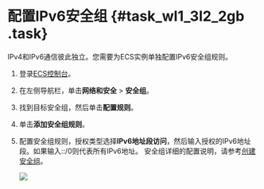 # 配置IPv6安全组 {#task_wl1_3l2_2gb .task}

IPv4和IPv6通信彼此独立。您需要为ECS实例单独配置IPv6安全组规则。

1.  登录[ECS控制台](https://ecs-cn-huhehaote.console.aliyun.com/#/server/i-hp32kande23gqr6shdlr/group/egress?regionId=cn-huhehaote)。 
2.  在左侧导航栏，单击**网络和安全** \> **安全组**。 
3.  找到目标安全组，然后单击**配置规则**。 
4.  单击**添加安全组规则**。 
5.  配置安全组规则，授权类型选择**IPv6地址段访问**，然后输入授权的IPv6地址段。如果输入::/0则代表所有IPv6地址。 安全组详细的配置说明，请参考[创建安全组](../../../../cn.zh-CN/用户指南/安全组/创建安全组.md#)。

    ![](http://static-aliyun-doc.oss-cn-hangzhou.aliyuncs.com/assets/img/80686/154531149734557_zh-CN.png)



